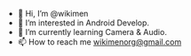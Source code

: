 - 👋 Hi, I’m @wikimen
- 👀 I’m interested in Android Develop.
- 🌱 I’m currently learning Camera & Audio.
- 📫 How to reach me wikimenorg@gmail.com

<!---
wikimen/wikimen is a ✨ special ✨ repository because its `README.md` (this file) appears on your GitHub profile.
You can click the Preview link to take a look at your changes.
--->

